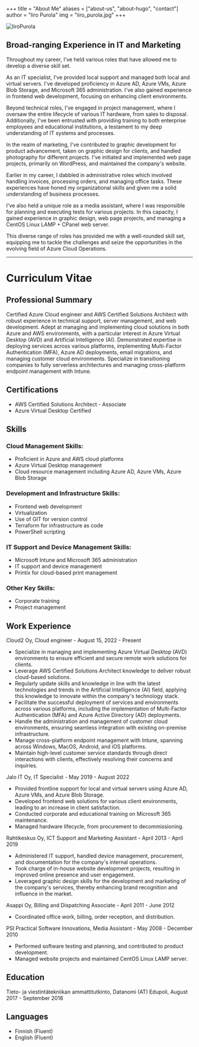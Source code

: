 +++
title = "About Me"
aliases = ["about-us", "about-hugo", "contact"]
author = "Iiro Purola"
img = "iiro_purola.jpg"
+++

![IiroPurola](/img/iiro_purola.webp)
## Broad-ranging Experience in IT and Marketing

Throughout my career, I've held various roles that have allowed me to develop a diverse skill set.

As an IT specialist, I've provided local support and managed both local and virtual servers. I've developed proficiency in Azure AD, Azure VMs, Azure Blob Storage, and Microsoft 365 administration. I've also gained experience in frontend web development, focusing on enhancing client environments.

Beyond technical roles, I've engaged in project management, where I oversaw the entire lifecycle of various IT hardware, from sales to disposal. Additionally, I've been entrusted with providing training to both enterprise employees and educational institutions, a testament to my deep understanding of IT systems and processes.

In the realm of marketing, I've contributed to graphic development for product advancement, taken on graphic design for clients, and handled photography for different projects. I've initiated and implemented web page projects, primarily on WordPress, and maintained the company's website.

Earlier in my career, I dabbled in administrative roles which involved handling invoices, processing orders, and managing office tasks. These experiences have honed my organizational skills and given me a solid understanding of business processes.

I've also held a unique role as a media assistant, where I was responsible for planning and executing tests for various projects. In this capacity, I gained experience in graphic design, web page projects, and managing a CentOS Linux LAMP + CPanel web server.

This diverse range of roles has provided me with a well-rounded skill set, equipping me to tackle the challenges and seize the opportunities in the evolving field of Azure Cloud Operations.

---

# Curriculum Vitae

## Professional Summary

Certified Azure Cloud engineer and AWS Certified Solutions Architect with robust experience in technical support, server management, and web development. Adept at managing and implementing cloud solutions in both Azure and AWS environments, with a particular interest in Azure Virtual Desktop (AVD) and Artificial Intelligence (AI). Demonstrated expertise in deploying services across various platforms, implementing Multi-Factor Authentication (MFA), Azure AD deployments, email migrations, and managing customer cloud environments. Specialize in transitioning companies to fully serverless architectures and managing cross-platform endpoint management with Intune.

## Certifications

- AWS Certified Solutions Architect - Associate
- Azure Virtual Desktop Certified

## Skills

### Cloud Management Skills:

- Proficient in Azure and AWS cloud platforms
- Azure Virtual Desktop management
- Cloud resource management including Azure AD, Azure VMs, Azure Blob Storage

### Development and Infrastructure Skills:

- Frontend web development
- Virtualization
- Use of GIT for version control
- Terraform for infrastructure as code
- PowerShell scripting

### IT Support and Device Management Skills:

- Microsoft Intune and Microsoft 365 administration
- IT support and device management
- Printix for cloud-based print management

### Other Key Skills:

- Corporate training
- Project management

## Work Experience

Cloud2 Oy, Cloud engineer - August 15, 2022 - Present

- Specialize in managing and implementing Azure Virtual Desktop (AVD) environments to ensure efficient and secure remote work solutions for clients.
- Leverage AWS Certified Solutions Architect knowledge to deliver robust cloud-based solutions.
- Regularly update skills and knowledge in line with the latest technologies and trends in the Artificial Intelligence (AI) field, applying this knowledge to innovate within the company's technology stack.
- Facilitate the successful deployment of services and environments across various platforms, including the implementation of Multi-Factor Authentication (MFA) and Azure Active Directory (AD) deployments.
- Handle the administration and management of customer cloud environments, ensuring seamless integration with existing on-premise infrastructure.
- Manage cross-platform endpoint management with Intune, spanning across Windows, MacOS, Android, and iOS platforms.
- Maintain high-level customer service standards through direct interactions with clients, effectively resolving their concerns and inquiries.

Jalo IT Oy, IT Specialist - May 2019 - August 2022

- Provided frontline support for local and virtual servers using Azure AD, Azure VMs, and Azure Blob Storage.
- Developed frontend web solutions for various client environments, leading to an increase in client satisfaction.
- Conducted corporate and educational training on Microsoft 365 maintenance.
- Managed hardware lifecycle, from procurement to decommissioning.

Rahtikeskus Oy, ICT Support and Marketing Assistant - April 2013 - April 2019

- Administered IT support, handled device management, procurement, and documentation for the company's internal operations.
- Took charge of in-house website development projects, resulting in improved online presence and user engagement.
- Leveraged graphic design skills for the development and marketing of the company's services, thereby enhancing brand recognition and influence in the market.

Asappi Oy, Billing and Dispatching Associate - April 2011 - June 2012

- Coordinated office work, billing, order reception, and distribution.

PSI Practical Software Innovations, Media Assistant - May 2008 - December 2010

- Performed software testing and planning, and contributed to product development.
- Managed website projects and maintained CentOS Linux LAMP server.

## Education  
Tieto- ja viestintätekniikan ammattitutkinto, Datanomi (AT) Edupoli, August 2017 - September 2018

## Languages

- Finnish (Fluent)
- English (Fluent)
